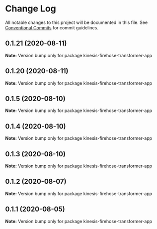 # Change Log

All notable changes to this project will be documented in this file.
See [Conventional Commits](https://conventionalcommits.org) for commit guidelines.

## 0.1.21 (2020-08-11)

**Note:** Version bump only for package kinesis-firehose-transformer-app





## 0.1.20 (2020-08-11)

**Note:** Version bump only for package kinesis-firehose-transformer-app





## 0.1.5 (2020-08-10)

**Note:** Version bump only for package kinesis-firehose-transformer-app





## 0.1.4 (2020-08-10)

**Note:** Version bump only for package kinesis-firehose-transformer-app





## 0.1.3 (2020-08-10)

**Note:** Version bump only for package kinesis-firehose-transformer-app





## 0.1.2 (2020-08-07)

**Note:** Version bump only for package kinesis-firehose-transformer-app





## 0.1.1 (2020-08-05)

**Note:** Version bump only for package kinesis-firehose-transformer-app
